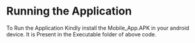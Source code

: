 # Running the Application

To Run the Application Kindly install the Mobile_App.APK in your android device.
It is Present in the Executable folder of above code.

